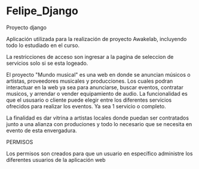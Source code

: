 # Felipe_Django
Proyecto django

Aplicación utilizada para la realización de proyecto Awakelab, incluyendo todo lo estudiado en el curso.

La restricciones de acceso son ingresar a la pagina de seleccion de servicios solo si se esta logeado.

El proyecto "Mundo musical" es una web en donde se anuncian músicos o artistas, proveedores musicales y producciones. Los cuales podran interactuar en la web ya sea para anunciarse, buscar eventos, contratar musicos, y arrendar o vender equipamiento de audio. La funcionalidad es que el ususario o cliente puede elegir entre los diferentes servicios ofrecidos para realizar los eventos. Ya sea 1 servicio o completo.

La finalidad es dar vitrina a artistas locales donde puedan ser contratados junto a una alianza con produciones y todo lo necesario que se necesita en evento de esta envergadura.

PERMISOS

Los permisos son creados para que un usuario en específico administre los diferentes usuarios de la aplicación web
